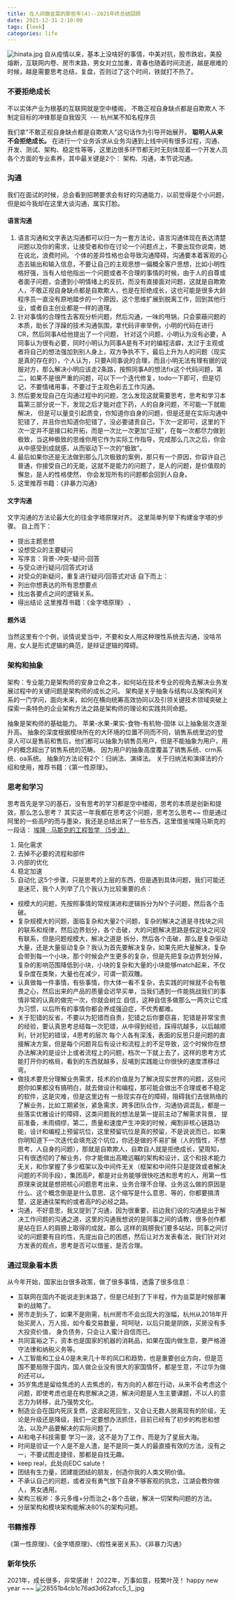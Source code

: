 ```yaml
---
title: 在人间做韭菜的那些年(4)--2021年终总结回顾
date: 2021-12-31 2:10:00
tags: [leek]
categories: life
---
```


  ![hinata.jpg](https://s2.loli.net/2022/01/04/NokXETPJj4UuZzR.jpg)
  自从疫情以来，基本上没啥好的事情，中美对抗，股市跌宕，美股熔断，互联网内卷、房市末路，男女对立加重，青春也随着时间流逝，越是艰难的时候，越是需要思考总结，复盘，否则过了这个时间，铁就打不热了。
<!-- more -->
### 不要拒绝成长
  不以实体产业为根基的互联网就是空中楼阁，
  不敢正视自身缺点都是自欺欺人
  不制定目标的冲锋那是自我毁灭 ​​​
        --- 杭州某不知名程序员

  我们拿"不敢正视自身缺点都是自欺欺人"这句话作为引导开始展开。
  **聪明人从来不会拒绝成长。**
  在进行一个业务诉求从业务沟通到上线中间有很多过程，沟通、开发、测试、架构、稳定性等等，这里边很多环节都无时无刻体现着一个开发人员各个方面的专业素养，其中最关键是2个：
  架构、沟通，本节说沟通。

### 沟通
  我们在面试的时候，总会看到招聘要求会有好的沟通能力，以前觉得是个小问题，但是如今我却在这里大谈沟通，属实打脸。
#### 语言沟通
  1. 语言沟通和文字表达沟通都可以归一为一套方法论，语言沟通体现在表达清楚问题以及你的需求，让接受者和你在讨论一个问题点上，不要出现你说南，她在说北，浪费时间。
  个体的差异性格也会导致沟通障碍，沟通要本着客观的心态去输出和输入信息，不要让自己的主观思想一偏概全客户思想，比如小明性格好强，当有人给他指出一个问题或者不合理的事情的时候，由于人的自尊或者面子问题，会遭到小明情绪上的反抗，而没有直接面对问题，这就是自欺欺人，不敢正视自身缺点都是自欺欺人，也是在拒绝成长，这也可能是很多大龄程序员一直没有原地踏步的一个原因，这个思维扩展到脱离工作，回到其他行业，或者自主创业都是一样的道理。
  2. 针对事情的合理性去客观分析问题，然后沟通，一味的甩锅，只会蒙蔽问题的本质，助长了浮躁的技术沟通氛围，拿代码评审举例，小明的代码在进行CR，然后同事A给他提出了一个问题，
  针对这个问题，小明认为没有必要，A同事认为很有必要，同时小明认为同事A是有不对的编程洁癖，太过于主观或者将自己的想法强加到别人身上，双方争执不下，最后上升为人的问题（现实是真的存在的），个人认为，只要A同事说的合理，而且小明无法有理有据的说服对方，那么解决小明应该走2条路，按照同事A的想法fix这个代码问题，第二，如果不是很严重的问题，可以下一个迭代修复，todo一下即可，但是切记，不要情绪用事，不要过于主观色彩去工作沟通。
  3. 然后要发现自己在沟通过程中的问题，怎么发现这就需要思考，思考和学习本篇第三部分说一下，发现之后才能对症下药，人的自身问题，不可能一下就能解决，
  但是可以量变引起质变，你知道你自身的问题，但是还是在实际沟通中犯错了，并且你也知道你犯错了，没必要谴责自己，下次一定即可，这里的下次一定并不是接口和开拓，而是一次比一次更加“正规”，在每一次都尽力做到极致，当这种极致的思维你用它作为实际工作指导，完成那么几次之后，你会从中感受到成就感，从而驱动下一次的“极致”。
  4. 最后如果你还是无法做到那么几次极致的案例，那只有一个原因，你容许自己普通，你接受自己的无能，这就不是能力的问题了，是人的问题，是价值观的懈怠，是人的性格使然，
  你会发现所有的问题都会回到人自身。
  5. 这里推荐书籍：《非暴力沟通》
#### 文字沟通
  文字沟通的方法论最大化的往金字塔原理对齐。
  这里简单列举下构建金字塔的步骤。
  自上而下：
  - 提出主题思想
  - 设想受众的主要疑问
  - 写序言：背景-冲突-疑问-回答
  - 与受众进行疑问/回答式对话
  - 对受众的新疑问，重复进行疑问/回答式对话
  自下而上：
  - 列出你想表达的所有思想要点
  - 找出各要点之间的逻辑关系。
  - 得出结论
  这里推荐书籍：《金字塔原理》 、
#### 题外话
  当然这里有个个例，谈情说爱当中，不要和女人用这种理性系统去沟通，没啥吊用，女人是形式逻辑的典范，是辩证逻辑的障碍。

### 架构和抽象
  架构：专业能力是架构师的安身立命之本，如何站在技术专业的视角去解决业务发展过程中的关键问题是架构师的成长之问。
  架构是关乎抽象与结构以及架构间关系的一门学问，面向未来，如何在横向统筹高效协同以及引领关键技术领域突破上探索一条特色的企业架构方法之路是架构师的理论和实践共同命题。

  抽象是架构师的基础能力。
  苹果-水果-果实-食物-有机物-固体
  以上抽象层次逐渐升高。
  抽象的深度根据模块所在的大环境的位置不同而不同，销售系统里边的登录人可以是售前和售后，他们都可以抽象为销售员用户，但是不能抽象为用户，用户的概念超出了销售系统的范畴。
  因为用户的抽象高度覆盖了销售系统、crm系统、oa系统。
  抽象的方法论有2个：归纳法、演绎法。
  关于归纳法和演绎法的介绍和使用，推荐书籍：《第一性原理》。

### 思考和学习
  思考首先是学习的基石，没有思考的学习都是空中楼阁，思考的本质是创新和提效，那么怎么思考？
  其实这一年我都在思考这个问题，思考怎么思考~~
  但是通过阿里的一些高P的而与墨染，我还是总结出来了一些东西，这里借鉴埃隆马斯克的一段话：
  [埃隆 · 马斯克的工程哲学 （5步法）](https://www.bilibili.com/video/BV1br4y1Q7z9?from=search&seid=18021018013221889760&spm_id_from=333.337.0.0)
  1. 简化需求
  2. 去掉不必要的流程和部件
  3. 内部的优化
  4. 稳定加速
  5. 自动化
  这5个步骤，只是思考的上层的东西，但是遇到具体问题，我们可能还是迷茫，我个人列举了几个我认为比较重要的点：
  - 规模大的问题，先按照事情的常规演进和逻辑拆分为N个子问题，然后各个击破。
  - 复杂规模大的问题，面临复杂和大量2个问题，复杂的解决之道是寻找块之间的联系和规律，然后边界划分，各个击破，大的问题解决思路是假定块之间没有联系，但是问题规模大，解决之道是
    拆分，然后各个击破，那么是复杂驱动大量，还是大量驱动复杂？我认为首先要解决复杂，如果先把大量解决，复杂会带到每一个小块，那个时候会产生更多的复杂，但是先把复杂边界划分掉，复杂的影响范围降低到小块，小块的复杂和大量的小块能够match起来，不仅复杂度在类聚，大量也在减少，可谓一箭双雕。
  - 认真做每一件事情，有些事情，你大体一看不复杂，去实践的时候就不会有敬畏之心，然后出来的产品的质量会迟早买单，当我们遇到一件能挑战我们的事情非常的认真的做完一次，你就会树立
    自信，这种自信多做那么一两次让它成为习惯，以后所有的事情你都会养成强迫症，不优秀都难。
  - 关于犯错的反省，不要以为犯错而自责，犯错之后你要窃喜，犯错是非常宝贵的经验，要认真思考总结每一次犯错，从中得到经验，踩得坑越多，以后越顺利，针对犯的错误，4思考的层次
    每个人各有深浅，表面的反思只是问题的直接解决方案，但是每个问题背后有设计和流程上的不足导致，这个时候你在想办法解决的是设计上或者流程上的问题，档次一下就上去了，这样的思考方式能打开你的格局，看到的东西就越多，反哺到实践能让你很快的速度漂移过弯。
  - 做技术要充分理解业务需求，技术的价值是为了解决现实世界的问题，这些问题你如果都没有搞明白，就去做设计和编程，那可能会做出不合理或者不稳定的软件，这是灾难，但是这里边有
    一些现实存在的障碍，阻碍我们去很熟络的了解业务，比如工期紧张，紧急需求，跨多团队合作，沟通协调混乱，都是一些落实优雅设计的障碍，这类问题我的想法是第一提前主动了解需求背景，
    提前准备，未雨绸缪，第二，质量和速度产生冲突的时候，阉割非核心链路功能，设计和编程上预留坑位，这里预留坑位是真的预留，不是说说而已，如果你明知道下一次迭代会填充这个坑位，你还是做的不易扩展（人的惰性，不想思考，人自身的问题），那就是自欺欺人，自欺自人就是拒绝成长，望周知，只有很透彻的了解业务，你才能做出高瞻远瞩的架构和设计，这个和技术能力无关，和你掌握了多少框架以及中间件无关（框架和中间件只是提效或者解决问题的不同手段），集团高P，都是对业务能够很快吃透和思考的人，用第一性原理来说就是想把核心问题思考出来，业务合理不合理、业务这么做的原因是什么、这个概念倒是是什么意思、这个缩写是什么意思、等的，你都要搞清楚，这是通往架构的或者高P的必经之路。
  - 沟通，不好意思，我又提到了沟通，因为很重要，前边我们说的沟通是出于解决工作问题的沟通之道，这里的沟通我想说的是同事之间的请教，很多创作都是站在巨人的肩膀上取得的成就，那么
    这样的肩膀我们要多站站，同事之间讨论的问题要有目的性，先提出自己的困惑，然后让对方发表看法，我们针对对方发表的观点，思考是否可以借鉴，是否合理。

### 通过现象看本质
  从今年开始，国家出台很多政策，做了很多事情，透露了很多信息：
  - 互联网在国内不能说走到末路了，但是已经到了下半程，作为韭菜是时候部署新的战略了。
  - 房市走到头了，如果不是刚需，杭州房市不会出现大的涨幅，杭州从2018年开始买房人，万人摇，如今看交易数量，呵呵哒，以后只能是阴跌，买房没有多大投资价值，
    身负债务，只会让人蜜汁自信而已。
  - 共同富裕之下，资本也是国家的机器的消耗品，如果在国内做生意，要严格遵守法律和纳税义务等。
  - 人工智能和工业4.0是未来几十年的风口和趋势，也是重要创业方向，但是范围不要局限于国内，国人做企业没有很大的家国情怀，都是生意，不过华为做的还可以。
  - 35岁焦虑是留给焦虑的人去焦虑的，有方向的人都在行动，从来不会考虑这个问题，即使考虑也是在构思解决之道，解决问题是人生主要课题，不以人的意志力为转移，此乃强势文化。
  - 制造业会在国内死灰复燃，这波起死回生，又会让无数人脱离现有的阶级，无论是升级还是降级，我们一定要想办法抓住，目前已经有了初步的构思和想法，以及产品要解决的实际问题了。
  - AI和电子科技需要 学习一波，这不是为了工作，而是为了星辰大海。
  - 时间是验证一个人是不是人渣，是不是同一类人的最直接有效的方法，没有之一，不要试图走捷径，那都是自找无趣。
  - keep real，此处向EDC salute！
  - 团结有生力量，团建能团结的朋友，创造你我的人类文明价值。
  - 不承认自己的问题，或者没有勇气放下自身不够客观的执念，江湖会教你做人，男女通用。
  - 架构三板斧：多元多维+分而治之+各个击破，解决一切架构问题的方法。
  - 分层架构和模块架构能解决80%的架构问题。


### 书籍推荐
  《第一性原理》、《金字塔原理》、《假性亲密关系》、《非暴力沟通》

### 新年快乐
  2021年，成长很多，非常感谢！
  2022年，万事如意，枝繁叶茂！
  happy new year ~~~
  ![28551b4cb1c76ad3d62afcc5_1_.jpg](https://s2.loli.net/2021/12/31/aDvFJZGchUW3YgS.jpg)
